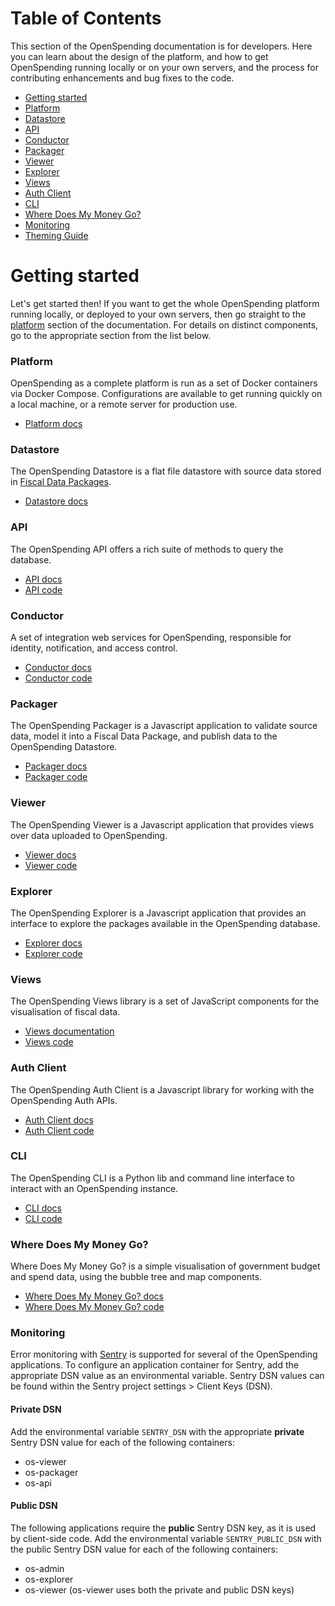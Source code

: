 # Table of Contents

This section of the OpenSpending documentation is for developers. Here you can learn about the design of the platform, and how to get OpenSpending running locally or on your own servers, and the process for contributing enhancements and bug fixes to the code.

- [Getting started](#getting-started)
- [Platform](platform/)
- [Datastore](datastore/)
- [API](api/)
- [Conductor](conductor/)
- [Packager](packager/)
- [Viewer](viewer/)
- [Explorer](explorer/)
- [Views](views/)
- [Auth Client](auth-client/)
- [CLI](cli/)
- [Where Does My Money Go?](wdmmg/)
- [Monitoring](#monitoring)
- [Theming Guide](theming-guide/)

# Getting started

Let's get started then! If you want to get the whole OpenSpending platform running locally, or deployed to your own servers, then go straight to the [platform](platform/) section of the documentation. For details on distinct components, go to the appropriate section from the list below.

### Platform

OpenSpending as a complete platform is run as a set of Docker containers via Docker Compose. Configurations are available to get running quickly on a local machine, or a remote server for production use.

- [Platform docs](platform/)

### Datastore

The OpenSpending Datastore is a flat file datastore with source data stored in [Fiscal Data Packages](http://fiscal.dataprotocols.org/spec/).

- [Datastore docs](datastore/)

### API

The OpenSpending API offers a rich suite of methods to query the database.

- [API docs](api/)
- [API code](https://github.com/openspending/os-api)

### Conductor

A set of integration web services for OpenSpending, responsible for identity, notification, and access control.

- [Conductor docs](conductor/)
- [Conductor code](https://github.com/openspending/os-conductor)

### Packager

The OpenSpending Packager is a Javascript application to validate source data, model it into a Fiscal Data Package, and publish data to the OpenSpending Datastore.

- [Packager docs](packager/)
- [Packager code](https://github.com/openspending/os-packager)

### Viewer

The OpenSpending Viewer is a Javascript application that provides views over data uploaded to OpenSpending.

- [Viewer docs](viewer/)
- [Viewer code](https://github.com/openspending/os-viewer)

### Explorer

The OpenSpending Explorer is a Javascript application that provides an interface to explore the packages available in the OpenSpending database.

- [Explorer docs](explorer/)
- [Explorer code](https://github.com/openspending/os-explorer)

### Views

The OpenSpending Views library is a set of JavaScript components for the visualisation of fiscal data.

- [Views documentation](views/)
- [Views code](https://github.com/openspending/babbage.ui/tree/feature/modern)

### Auth Client

The OpenSpending Auth Client is a Javascript library for working with the OpenSpending Auth APIs.

- [Auth Client docs](auth-client/)
- [Auth Client code](https://github.com/openspending/os-auth-client)

### CLI

The OpenSpending CLI is a Python lib and command line interface to interact with an OpenSpending instance.

- [CLI docs](cli/)
- [CLI code](https://github.com/openspending/os-cli)

### Where Does My Money Go?

Where Does My Money Go? is a simple visualisation of government budget and spend data, using the bubble tree and map components.

- [Where Does My Money Go? docs](wdmmg/)
- [Where Does My Money Go? code](https://github.com/openspending/wheredoesmymoneygo.org)

### Monitoring

Error monitoring with [Sentry](https://sentry.io/) is supported for several of the OpenSpending applications. To configure an application container for Sentry, add the appropriate DSN value as an environmental variable. Sentry DSN values can be found within the Sentry project settings > Client Keys (DSN). 

#### Private DSN

Add the environmental variable `SENTRY_DSN` with the appropriate **private** Sentry DSN value for each of the following containers:

- os-viewer
- os-packager
- os-api

#### Public DSN

The following applications require the **public** Sentry DSN key, as it is used by client-side code. Add the environmental variable `SENTRY_PUBLIC_DSN` with the public Sentry DSN value for each of the following containers:

- os-admin
- os-explorer
- os-viewer (os-viewer uses both the private and public DSN keys)
